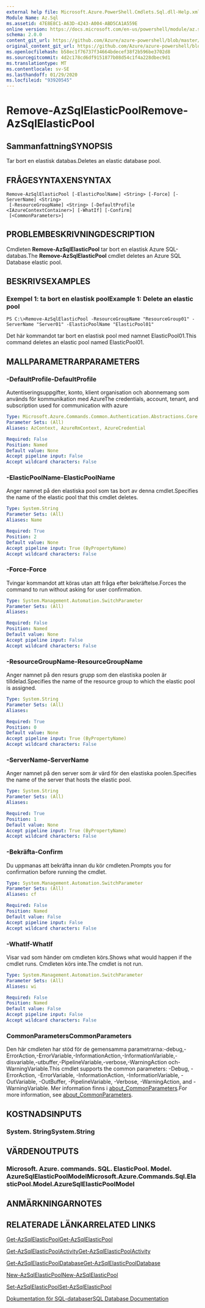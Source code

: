 ```yaml
---
external help file: Microsoft.Azure.PowerShell.Cmdlets.Sql.dll-Help.xml
Module Name: Az.Sql
ms.assetid: 47E8E8C1-A63D-4243-A004-ABD5CA1A559E
online version: https://docs.microsoft.com/en-us/powershell/module/az.sql/remove-azsqlelasticpool
schema: 2.0.0
content_git_url: https://github.com/Azure/azure-powershell/blob/master/src/Sql/Sql/help/Remove-AzSqlElasticPool.md
original_content_git_url: https://github.com/Azure/azure-powershell/blob/master/src/Sql/Sql/help/Remove-AzSqlElasticPool.md
ms.openlocfilehash: b58ec1f76737f34664bdecef38f2b596be3702d8
ms.sourcegitcommit: 4d2c178cd6df9151877b08d54c1f4a228dbec9d1
ms.translationtype: MT
ms.contentlocale: sv-SE
ms.lasthandoff: 01/29/2020
ms.locfileid: "93920545"
---
```

# <span data-ttu-id="698dd-101">Remove-AzSqlElasticPool</span><span class="sxs-lookup"><span data-stu-id="698dd-101">Remove-AzSqlElasticPool</span></span>

## <span data-ttu-id="698dd-102">Sammanfattning</span><span class="sxs-lookup"><span data-stu-id="698dd-102">SYNOPSIS</span></span>
<span data-ttu-id="698dd-103">Tar bort en elastisk databas.</span><span class="sxs-lookup"><span data-stu-id="698dd-103">Deletes an elastic database pool.</span></span>

## <span data-ttu-id="698dd-104">FRÅGESYNTAXEN</span><span class="sxs-lookup"><span data-stu-id="698dd-104">SYNTAX</span></span>

```
Remove-AzSqlElasticPool [-ElasticPoolName] <String> [-Force] [-ServerName] <String>
 [-ResourceGroupName] <String> [-DefaultProfile <IAzureContextContainer>] [-WhatIf] [-Confirm]
 [<CommonParameters>]
```

## <span data-ttu-id="698dd-105">PROBLEMBESKRIVNING</span><span class="sxs-lookup"><span data-stu-id="698dd-105">DESCRIPTION</span></span>
<span data-ttu-id="698dd-106">Cmdleten **Remove-AzSqlElasticPool** tar bort en elastisk Azure SQL-databas.</span><span class="sxs-lookup"><span data-stu-id="698dd-106">The **Remove-AzSqlElasticPool** cmdlet deletes an Azure SQL Database elastic pool.</span></span>

## <span data-ttu-id="698dd-107">BESKRIVS</span><span class="sxs-lookup"><span data-stu-id="698dd-107">EXAMPLES</span></span>

### <span data-ttu-id="698dd-108">Exempel 1: ta bort en elastisk pool</span><span class="sxs-lookup"><span data-stu-id="698dd-108">Example 1: Delete an elastic pool</span></span>
```
PS C:\>Remove-AzSqlElasticPool -ResourceGroupName "ResourceGroup01" -ServerName "Server01" -ElasticPoolName "ElasticPool01"
```

<span data-ttu-id="698dd-109">Det här kommandot tar bort en elastisk pool med namnet ElasticPool01.</span><span class="sxs-lookup"><span data-stu-id="698dd-109">This command deletes an elastic pool named ElasticPool01.</span></span>

## <span data-ttu-id="698dd-110">MALLPARAMETRAR</span><span class="sxs-lookup"><span data-stu-id="698dd-110">PARAMETERS</span></span>

### <span data-ttu-id="698dd-111">-DefaultProfile</span><span class="sxs-lookup"><span data-stu-id="698dd-111">-DefaultProfile</span></span>
<span data-ttu-id="698dd-112">Autentiseringsuppgifter, konto, klient organisation och abonnemang som används för kommunikation med Azure</span><span class="sxs-lookup"><span data-stu-id="698dd-112">The credentials, account, tenant, and subscription used for communication with azure</span></span>

```yaml
Type: Microsoft.Azure.Commands.Common.Authentication.Abstractions.Core.IAzureContextContainer
Parameter Sets: (All)
Aliases: AzContext, AzureRmContext, AzureCredential

Required: False
Position: Named
Default value: None
Accept pipeline input: False
Accept wildcard characters: False
```

### <span data-ttu-id="698dd-113">-ElasticPoolName</span><span class="sxs-lookup"><span data-stu-id="698dd-113">-ElasticPoolName</span></span>
<span data-ttu-id="698dd-114">Anger namnet på den elastiska pool som tas bort av denna cmdlet.</span><span class="sxs-lookup"><span data-stu-id="698dd-114">Specifies the name of the elastic pool that this cmdlet deletes.</span></span>

```yaml
Type: System.String
Parameter Sets: (All)
Aliases: Name

Required: True
Position: 2
Default value: None
Accept pipeline input: True (ByPropertyName)
Accept wildcard characters: False
```

### <span data-ttu-id="698dd-115">-Force</span><span class="sxs-lookup"><span data-stu-id="698dd-115">-Force</span></span>
<span data-ttu-id="698dd-116">Tvingar kommandot att köras utan att fråga efter bekräftelse.</span><span class="sxs-lookup"><span data-stu-id="698dd-116">Forces the command to run without asking for user confirmation.</span></span>

```yaml
Type: System.Management.Automation.SwitchParameter
Parameter Sets: (All)
Aliases:

Required: False
Position: Named
Default value: None
Accept pipeline input: False
Accept wildcard characters: False
```

### <span data-ttu-id="698dd-117">-ResourceGroupName</span><span class="sxs-lookup"><span data-stu-id="698dd-117">-ResourceGroupName</span></span>
<span data-ttu-id="698dd-118">Anger namnet på den resurs grupp som den elastiska poolen är tilldelad.</span><span class="sxs-lookup"><span data-stu-id="698dd-118">Specifies the name of the resource group to which the elastic pool is assigned.</span></span>

```yaml
Type: System.String
Parameter Sets: (All)
Aliases:

Required: True
Position: 0
Default value: None
Accept pipeline input: True (ByPropertyName)
Accept wildcard characters: False
```

### <span data-ttu-id="698dd-119">-ServerName</span><span class="sxs-lookup"><span data-stu-id="698dd-119">-ServerName</span></span>
<span data-ttu-id="698dd-120">Anger namnet på den server som är värd för den elastiska poolen.</span><span class="sxs-lookup"><span data-stu-id="698dd-120">Specifies the name of the server that hosts the elastic pool.</span></span>

```yaml
Type: System.String
Parameter Sets: (All)
Aliases:

Required: True
Position: 1
Default value: None
Accept pipeline input: True (ByPropertyName)
Accept wildcard characters: False
```

### <span data-ttu-id="698dd-121">-Bekräfta</span><span class="sxs-lookup"><span data-stu-id="698dd-121">-Confirm</span></span>
<span data-ttu-id="698dd-122">Du uppmanas att bekräfta innan du kör cmdleten.</span><span class="sxs-lookup"><span data-stu-id="698dd-122">Prompts you for confirmation before running the cmdlet.</span></span>

```yaml
Type: System.Management.Automation.SwitchParameter
Parameter Sets: (All)
Aliases: cf

Required: False
Position: Named
Default value: False
Accept pipeline input: False
Accept wildcard characters: False
```

### <span data-ttu-id="698dd-123">-WhatIf</span><span class="sxs-lookup"><span data-stu-id="698dd-123">-WhatIf</span></span>
<span data-ttu-id="698dd-124">Visar vad som händer om cmdleten körs.</span><span class="sxs-lookup"><span data-stu-id="698dd-124">Shows what would happen if the cmdlet runs.</span></span>
<span data-ttu-id="698dd-125">Cmdleten körs inte.</span><span class="sxs-lookup"><span data-stu-id="698dd-125">The cmdlet is not run.</span></span>

```yaml
Type: System.Management.Automation.SwitchParameter
Parameter Sets: (All)
Aliases: wi

Required: False
Position: Named
Default value: False
Accept pipeline input: False
Accept wildcard characters: False
```

### <span data-ttu-id="698dd-126">CommonParameters</span><span class="sxs-lookup"><span data-stu-id="698dd-126">CommonParameters</span></span>
<span data-ttu-id="698dd-127">Den här cmdleten har stöd för de gemensamma parametrarna:-debug,-ErrorAction,-ErrorVariable,-InformationAction,-InformationVariable,-disvariable,-utbuffer,-PipelineVariable,-verbose,-WarningAction och-WarningVariable.</span><span class="sxs-lookup"><span data-stu-id="698dd-127">This cmdlet supports the common parameters: -Debug, -ErrorAction, -ErrorVariable, -InformationAction, -InformationVariable, -OutVariable, -OutBuffer, -PipelineVariable, -Verbose, -WarningAction, and -WarningVariable.</span></span> <span data-ttu-id="698dd-128">Mer information finns i [about_CommonParameters](https://go.microsoft.com/fwlink/?LinkID=113216).</span><span class="sxs-lookup"><span data-stu-id="698dd-128">For more information, see [about_CommonParameters](https://go.microsoft.com/fwlink/?LinkID=113216).</span></span>

## <span data-ttu-id="698dd-129">KOSTNADS</span><span class="sxs-lookup"><span data-stu-id="698dd-129">INPUTS</span></span>

### <span data-ttu-id="698dd-130">System. String</span><span class="sxs-lookup"><span data-stu-id="698dd-130">System.String</span></span>

## <span data-ttu-id="698dd-131">VÄRDEN</span><span class="sxs-lookup"><span data-stu-id="698dd-131">OUTPUTS</span></span>

### <span data-ttu-id="698dd-132">Microsoft. Azure. commands. SQL. ElasticPool. Model. AzureSqlElasticPoolModel</span><span class="sxs-lookup"><span data-stu-id="698dd-132">Microsoft.Azure.Commands.Sql.ElasticPool.Model.AzureSqlElasticPoolModel</span></span>

## <span data-ttu-id="698dd-133">ANMÄRKNINGAR</span><span class="sxs-lookup"><span data-stu-id="698dd-133">NOTES</span></span>

## <span data-ttu-id="698dd-134">RELATERADE LÄNKAR</span><span class="sxs-lookup"><span data-stu-id="698dd-134">RELATED LINKS</span></span>

[<span data-ttu-id="698dd-135">Get-AzSqlElasticPool</span><span class="sxs-lookup"><span data-stu-id="698dd-135">Get-AzSqlElasticPool</span></span>](./Get-AzSqlElasticPool.md)

[<span data-ttu-id="698dd-136">Get-AzSqlElasticPoolActivity</span><span class="sxs-lookup"><span data-stu-id="698dd-136">Get-AzSqlElasticPoolActivity</span></span>](./Get-AzSqlElasticPoolActivity.md)

[<span data-ttu-id="698dd-137">Get-AzSqlElasticPoolDatabase</span><span class="sxs-lookup"><span data-stu-id="698dd-137">Get-AzSqlElasticPoolDatabase</span></span>](./Get-AzSqlElasticPoolDatabase.md)

[<span data-ttu-id="698dd-138">New-AzSqlElasticPool</span><span class="sxs-lookup"><span data-stu-id="698dd-138">New-AzSqlElasticPool</span></span>](./New-AzSqlElasticPool.md)

[<span data-ttu-id="698dd-139">Set-AzSqlElasticPool</span><span class="sxs-lookup"><span data-stu-id="698dd-139">Set-AzSqlElasticPool</span></span>](./Set-AzSqlElasticPool.md)

[<span data-ttu-id="698dd-140">Dokumentation för SQL-databaser</span><span class="sxs-lookup"><span data-stu-id="698dd-140">SQL Database Documentation</span></span>](https://docs.microsoft.com/azure/sql-database/)


